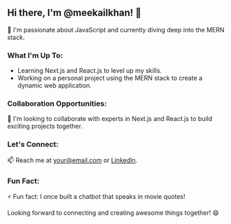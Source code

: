 ## Hi there, I'm @meekailkhan! 👋

👀 I'm passionate about JavaScript and currently diving deep into the MERN stack.

### What I'm Up To:
- Learning Next.js and React.js to level up my skills.
- Working on a personal project using the MERN stack to create a dynamic web application.

### Collaboration Opportunities:
💞 I'm looking to collaborate with experts in Next.js and React.js to build exciting projects together.

### Let's Connect:
📫 Reach me at [your@email.com](mailto:your@email.com) or [LinkedIn](https://www.linkedin.com/in/yourprofile).

### Fun Fact:
⚡ Fun fact: I once built a chatbot that speaks in movie quotes!

Looking forward to connecting and creating awesome things together! 😄
